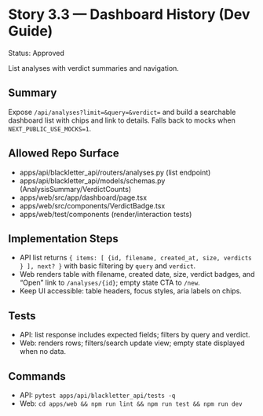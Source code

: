 # Story 3.3 — Dashboard History (Dev Guide)
Status: Approved

List analyses with verdict summaries and navigation.

## Summary
Expose `/api/analyses?limit=&query=&verdict=` and build a searchable dashboard list with chips and link to details. Falls back to mocks when `NEXT_PUBLIC_USE_MOCKS=1`.

## Allowed Repo Surface
- apps/api/blackletter_api/routers/analyses.py (list endpoint)
- apps/api/blackletter_api/models/schemas.py (AnalysisSummary/VerdictCounts)
- apps/web/src/app/dashboard/page.tsx
- apps/web/src/components/VerdictBadge.tsx
- apps/web/test/components (render/interaction tests)

## Implementation Steps
- API list returns `{ items: [ {id, filename, created_at, size, verdicts } ], next? }` with basic filtering by `query` and `verdict`.
- Web renders table with filename, created date, size, verdict badges, and “Open” link to `/analyses/{id}`; empty state CTA to `/new`.
- Keep UI accessible: table headers, focus styles, aria labels on chips.

## Tests
- API: list response includes expected fields; filters by query and verdict.
- Web: renders rows; filters/search update view; empty state displayed when no data.

## Commands
- API: `pytest apps/api/blackletter_api/tests -q`
- Web: `cd apps/web && npm run lint && npm run test && npm run dev`

